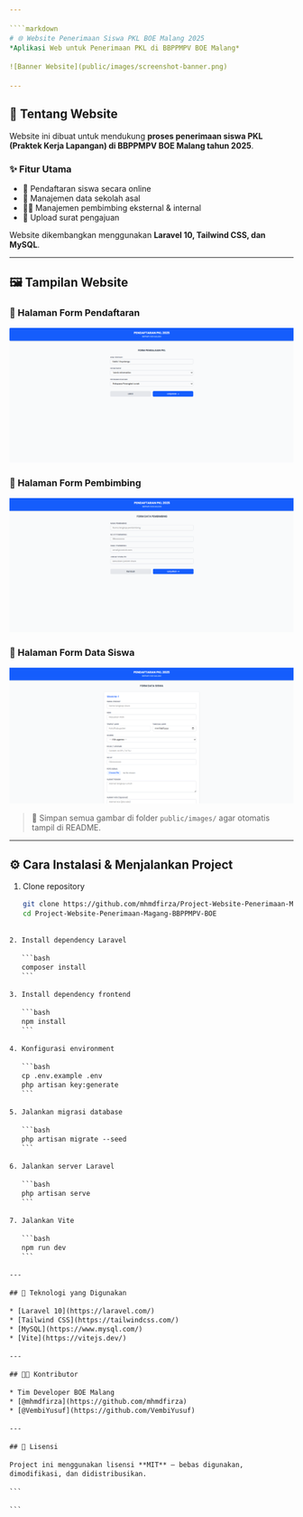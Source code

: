 ```yaml
---

````markdown
# 🌐 Website Penerimaan Siswa PKL BOE Malang 2025
*Aplikasi Web untuk Penerimaan PKL di BBPPMPV BOE Malang*

![Banner Website](public/images/screenshot-banner.png)

---
```


## 📝 Tentang Website
Website ini dibuat untuk mendukung **proses penerimaan siswa PKL (Praktek Kerja Lapangan) di BBPPMPV BOE Malang tahun 2025**.  

### ✨ Fitur Utama
- 📝 Pendaftaran siswa secara online  
- 🏫 Manajemen data sekolah asal  
- 👨‍🏫 Manajemen pembimbing eksternal & internal  
- 📂 Upload surat pengajuan  

Website dikembangkan menggunakan **Laravel 10, Tailwind CSS, dan MySQL**.

---

## 🖼️ Tampilan Website

### 🔹 Halaman Form Pendaftaran
![Form Pendaftaran](public/images/form-pendaftaran.png)

### 🔹 Halaman Form Pembimbing
![Dashboard Admin](public/images/form-pembimbing.png)

### 🔹 Halaman Form Data Siswa
![Detail Pengajuan](public/images/form-datasiswa.png)

> 📌 Simpan semua gambar di folder `public/images/` agar otomatis tampil di README.

---

## ⚙️ Cara Instalasi & Menjalankan Project

1. Clone repository
   ```bash
   git clone https://github.com/mhmdfirza/Project-Website-Penerimaan-Magang-BBPPMPV-BOE.git
   cd Project-Website-Penerimaan-Magang-BBPPMPV-BOE
````

2. Install dependency Laravel

   ```bash
   composer install
   ```

3. Install dependency frontend

   ```bash
   npm install
   ```

4. Konfigurasi environment

   ```bash
   cp .env.example .env
   php artisan key:generate
   ```

5. Jalankan migrasi database

   ```bash
   php artisan migrate --seed
   ```

6. Jalankan server Laravel

   ```bash
   php artisan serve
   ```

7. Jalankan Vite

   ```bash
   npm run dev
   ```

---

## 📌 Teknologi yang Digunakan

* [Laravel 10](https://laravel.com/)
* [Tailwind CSS](https://tailwindcss.com/)
* [MySQL](https://www.mysql.com/)
* [Vite](https://vitejs.dev/)

---

## 👨‍💻 Kontributor

* Tim Developer BOE Malang
* [@mhmdfirza](https://github.com/mhmdfirza)
* [@VembiYusuf](https://github.com/VembiYusuf)

---

## 📜 Lisensi

Project ini menggunakan lisensi **MIT** – bebas digunakan, dimodifikasi, dan didistribusikan.

```

```
